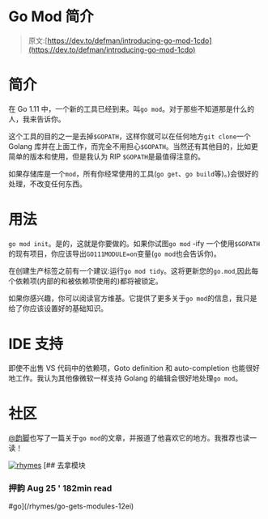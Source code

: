 # Go Mod 简介

> 原文:[https://dev.to/defman/introducing-go-mod-1cdo](https://dev.to/defman/introducing-go-mod-1cdo)

# 简介

在 Go 1.11 中，一个新的工具已经到来。叫`go mod`。对于那些不知道那是什么的人，我来告诉你。

这个工具的目的之一是去掉`$GOPATH`，这样你就可以在任何地方`git clone`一个 Golang 库并在上面工作，而完全不用担心`$GOPATH`。当然还有其他目的，比如更简单的版本和使用，但是我认为 RIP `$GOPATH`是最值得注意的。

如果存储库是一个`mod`，所有你经常使用的工具(`go get`、`go build`等)。)会很好的处理，不改变任何东西。

# 用法

`go mod init`。是的，这就是你要做的。如果你试图`go mod` -ify 一个使用`$GOPATH`的现有项目，你应该导出`GO111MODULE=on`变量(`go mod`也会告诉你)。

在创建生产标签之前有一个建议:运行`go mod tidy`。这将更新您的`go.mod`,因此每个依赖项(内部的和被依赖项使用的)都将被锁定。

如果你感兴趣，你可以阅读官方维基。它提供了更多关于`go mod`的信息，我只是给了你应该设置好的基础知识。

# IDE 支持

即使不出售 VS 代码中的依赖项，Goto definition 和 auto-completion 也能很好地工作。我认为其他像微软一样支持 Golang 的编辑会很好地处理`go mod`。

# 社区

[@韵脚](https://dev.to/rhymes)也写了一篇关于`go mod`的文章，并报道了他喜欢它的地方。我推荐也读一读！

[![rhymes](../Images/91ed8188209dceb0374b6a8c88308333.png)](/rhymes) [## 去拿模块

### 押韵 Aug 25 ' 182min read

#go](/rhymes/go-gets-modules-12ei)